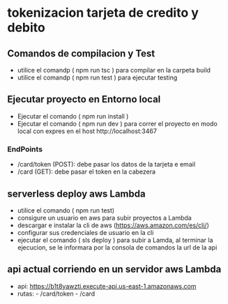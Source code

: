 # tokenizacion tarjeta de credito y debito

## Comandos de compilacion y Test 

- utilice el comandp ( npm run tsc ) para compilar en la carpeta build 
- utilice el comandp ( npm run test ) para ejecutar testing

## Ejecutar proyecto en Entorno local

- Ejecutar el comando ( npm run install )
- Ejecutar el comando ( npm run dev ) para correr el proyecto en modo local con expres en el host http://localhost:3467

### EndPoints
- /card/token  (POST): debe pasar los datos de la tarjeta e email
- /card  (GET): debe pasar el token en la cabezera

## serverless deploy aws Lambda

- utilice el comando ( npm run test)
- consigure un usuario en aws para subir proyectos a Lambda
- descargar e instalar la cli de aws (https://aws.amazon.com/es/cli/)
- configurar sus credenciales de usuario en la cli
- ejecutar el comando ( sls deploy ) para subir a Lamda, al terminar la ejecucion, se le informara por la consola de comandos la url de la api

## api actual corriendo en un servidor aws Lambda

- api: https://b1t8yawzti.execute-api.us-east-1.amazonaws.com
- rutas: - /card/token   - /card



